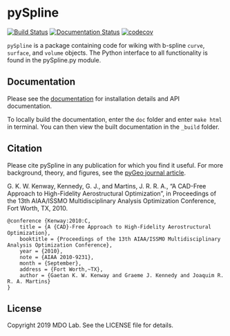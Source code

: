 pySpline
====================================================
[![Build Status](https://dev.azure.com/mdolab/Public/_apis/build/status/mdolab.pyspline?branchName=main)](https://dev.azure.com/mdolab/Public/_build/latest?definitionId=20&branchName=main)
[![Documentation Status](https://readthedocs.com/projects/mdolab-pyspline/badge/?version=latest)](https://mdolab-pyspline.readthedocs-hosted.com/en/latest/?badge=latest)
[![codecov](https://codecov.io/gh/mdolab/pyspline/branch/main/graph/badge.svg?token=J1DDOBHVRT)](https://codecov.io/gh/mdolab/pyspline)

``pySpline`` is a package containing code for wiking with b-spline
``curve``, ``surface``, and ``volume`` objects. The
Python interface to all functionality is found in the pySpline.py
module.

Documentation
-------------

Please see the [documentation](https://mdolab-pyspline.readthedocs-hosted.com/en/latest/) for installation details and API documentation.

To locally build the documentation, enter the `doc` folder and enter `make html` in terminal.
You can then view the built documentation in the `_build` folder.


Citation
--------

Please cite pySpline in any publication for which you find it useful.
For more background, theory, and figures, see the [pyGeo journal article](http://mdolab.engin.umich.edu/sites/default/files/mao2010_final.pdf).

G. K. W. Kenway, Kennedy, G. J., and Martins, J. R. R. A., “A CAD-Free Approach to High-Fidelity Aerostructural Optimization”, in Proceedings of the 13th AIAA/ISSMO Multidisciplinary Analysis Optimization Conference, Fort Worth, TX, 2010.

```
@conference {Kenway:2010:C,
	title = {A {CAD}-Free Approach to High-Fidelity Aerostructural Optimization},
	booktitle = {Proceedings of the 13th AIAA/ISSMO Multidisciplinary Analysis Optimization Conference},
	year = {2010},
	note = {AIAA 2010-9231},
	month = {September},
	address = {Fort Worth,~TX},
	author = {Gaetan K. W. Kenway and Graeme J. Kennedy and Joaquim R. R. A. Martins}
}
```

License
-------

Copyright 2019 MDO Lab. See the LICENSE file for details.

